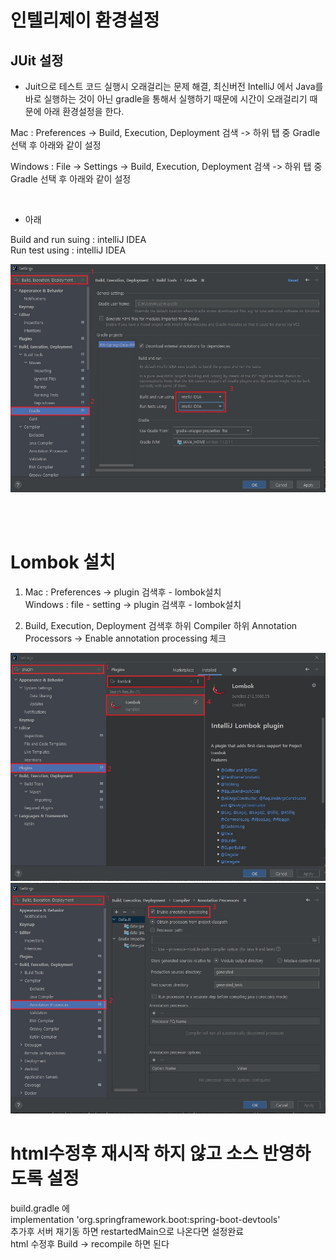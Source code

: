 # 인텔리제이 환경설정

## JUit 설정

- Juit으로 테스트 코드 실행시 오래걸리는 문제 해결, 최신버전 IntelliJ 에서 Java를 바로 실행하는 것이 아닌 gradle을 통해서 실행하기 때문에 시간이 오래걸리기 때문에 아래 환경설정을 한다.<br>

Mac : Preferences -> Build, Execution, Deployment 검색 -> 하위 탭 중 Gradle 선택 후 아래와 같이 설정 <br>

Windows : File -> Settings -> Build, Execution, Deployment 검색 -> 하위 탭 중 Gradle 선택 후 아래와 같이 설정

<br>

- 아래

Build and run suing : intelliJ IDEA <br>
Run test using : intelliJ IDEA <br>


![그림1](./jpa1.jpg)

<br><br>

# Lombok 설치
1. Mac : Preferences -> plugin 검색후 - lombok설치 <br>
   Windows : file - setting -> plugin 검색후 - lombok설치<br>

2. Build, Execution, Deployment 검색후 하위 Compiler 하위 Annotation Processors -> Enable annotation processing 체크 <br>

![그림1](./jpa2.jpg)
![그림1](./jpa3.jpg)


# html수정후 재시작 하지 않고 소스 반영하도록 설정
build.gradle 에  <br>
	implementation 'org.springframework.boot:spring-boot-devtools' <br>
추가후 서버 재기동 하면 restartedMain으로 나온다면 설정완료 <br>
html 수정후 Build -> recompile 하면 된다 <br>
